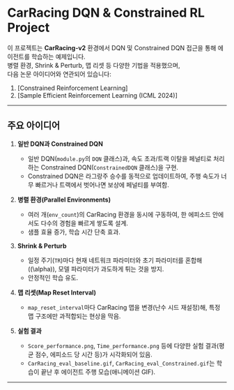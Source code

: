 # CarRacing DQN & Constrained RL Project

이 프로젝트는 **CarRacing-v2** 환경에서 DQN 및 Constrained DQN 접근을 통해 에이전트를 학습하는 예제입니다.  
병렬 환경, Shrink & Perturb, 맵 리셋 등 다양한 기법을 적용했으며,  
다음 논문 아이디어와 연관되어 있습니다:

1. [Constrained Reinforcement Learning]  
2. [Sample Efficient Reinforcement Learning (ICML 2024)]

---

## 주요 아이디어

1. **일반 DQN과 Constrained DQN**  
   - 일반 DQN(`module.py`의 `DQN` 클래스)과, 속도 초과/트랙 이탈을 페널티로 처리하는 Constrained DQN(`ConstrainedDQN` 클래스)을 구현.  
   - Constrained DQN은 라그랑주 승수를 동적으로 업데이트하여, 주행 속도가 너무 빠르거나 트랙에서 벗어나면 보상에 페널티를 부여함.

2. **병렬 환경(Parallel Environments)**  
   - 여러 개(`env_count`)의 CarRacing 환경을 동시에 구동하여, 한 에피소드 안에서도 다수의 경험을 빠르게 쌓도록 설계.  
   - 샘플 효율 증가, 학습 시간 단축 효과.

3. **Shrink & Perturb**  
   - 일정 주기(`TR`)마다 현재 네트워크 파라미터와 초기 파라미터를 혼합해(\(\alpha\)), 모델 파라미터가 과도하게 튀는 것을 방지.  
   - 안정적인 학습 유도.

4. **맵 리셋(Map Reset Interval)**  
   - `map_reset_interval`마다 CarRacing 맵을 변경(난수 시드 재설정)해, 특정 맵 구조에만 과적합되는 현상을 막음.

5. **실험 결과**  
   - `Score_performance.png`, `Time_performance.png` 등에 다양한 실험 결과(평균 점수, 에피소드 당 시간 등)가 시각화되어 있음.  
   - `CarRacing_eval_baseline.gif`, `CarRacing_eval_Constrained.gif`는 학습이 끝난 후 에이전트 주행 모습(애니메이션 GIF).

---